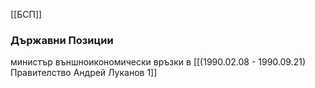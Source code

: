 [[БСП]]

### Държавни Позиции
министър външноикономически връзки в [[(1990.02.08 - 1990.09.21) Правителство Андрей Луканов 1]]